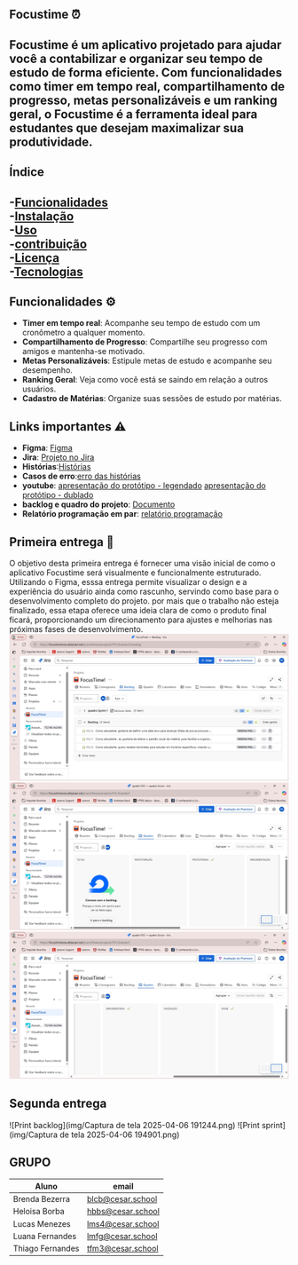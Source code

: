 ## Focustime ⏰

**Focustime** é um aplicativo projetado para ajudar você a contabilizar e organizar seu tempo de estudo de forma eficiente. Com funcionalidades como timer em tempo real, compartilhamento de progresso, metas personalizáveis e um ranking geral, o Focustime é a ferramenta ideal para estudantes que desejam maximalizar sua produtividade.
---
## Índice
-[Funcionalidades](#funcionalidades)  
-[Instalação](#Instalação)  
-[Uso](#Uso)  
-[contribuição](#Contribuição)  
-[Licença](#Licença)  
-[Tecnologias](#Tecnologias)  
---
## Funcionalidades ⚙️
- **Timer em tempo real**: Acompanhe seu tempo de estudo com um cronômetro a qualquer momento.
- **Compartilhamento de Progresso**: Compartilhe seu progresso com amigos e mantenha-se motivado.
- **Metas Personalizáveis**: Estipule metas de estudo e acompanhe seu desempenho.
- **Ranking Geral**: Veja como você está se saindo em relação a outros usuários.
- **Cadastro de Matérias**: Organize suas sessões de estudo por matérias.

## Links importantes ⚠️
- **Figma**: [Figma](https://www.figma.com/design/Zsu2h3dlnZQFJjIIsyMDmL/FocusTime?m=auto&t=hjfoeNPBILq3BWJs-6)  
- **Jira**: [Projeto no Jira](https://focustimenow.atlassian.net/jira/software/projects/FOC/summary)
- **Histórias**:[Histórias](https://docs.google.com/document/d/1lMAlUU5gH1FcrGkc81p7c0IjeVZAILIUsYVd-0jkeJw/edit?usp=sharing)
- **Casos de erro**:[erro das histórias](https://docs.google.com/document/d/1Fll4IUvsdfB777OE4EdtUfXwO-ygG_pBUts8kASELos/edit?usp=sharing)
- **youtube**: [apresentação do protótipo - legendado](https://youtu.be/4_51bAq3vGY) [apresentação do protótipo - dublado](https://youtu.be/zz-bhv_pV1E)
- **backlog e quadro do projeto**: [Documento](https://docs.google.com/document/d/1CoXZUGrOC8zCm6xNiq8LR7gmqvhTzZx5oNGm1arXVo8/edit?usp=sharing)
- **Relatório programação em par**: [relatório programação](https://docs.google.com/document/d/1-XticSoMchm8W1HqzMP1LiDjTKTyeXXCzLYorMRl1rw/edit)

## Primeira entrega 📄
O objetivo desta primeira entrega é fornecer uma visão inicial de como o aplicativo Focustime será visualmente e funcionalmente estruturado. Utilizando o Figma, esssa entrega permite visualizar o design e a experiência do usuário ainda como rascunho, servindo como base para o desenvolvimento completo do projeto. por mais que o trabalho não esteja finalizado, essa etapa oferece uma ideia clara de como o produto final ficará, proporcionando um direcionamento para ajustes e melhorias nas próximas fases de desenvolvimento.
![Backlog](img/WhatsApp%20Image%202025-03-28%20at%2014.42.53.jpeg)
![Quadros](img/WhatsApp%20Image%202025-03-28%20at%2014.43.03.jpeg)
![Quadros](img/WhatsApp%20Image%202025-03-28%20at%2014.43.11.jpeg)

## Segunda entrega

![Print backlog](img/Captura de tela 2025-04-06 191244.png)
![Print sprint](img/Captura de tela 2025-04-06 194901.png)

## GRUPO 
| Aluno | email |
|-------------|---------------------|
| Brenda Bezerra  | blcb@cesar.school       |
| Heloisa Borba | hbbs@cesar.school     |
| Lucas Menezes | lms4@cesar.school    |
| Luana Fernandes   | lmfg@cesar.school        |
| Thiago Fernandes | tfm3@cesar.school |



